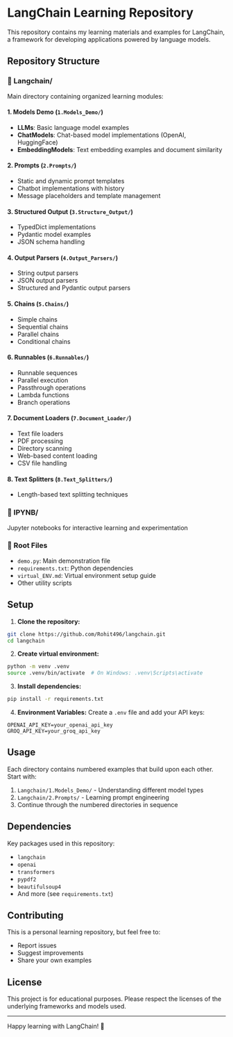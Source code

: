 # LangChain Learning Repository

This repository contains my learning materials and examples for LangChain, a framework for developing applications powered by language models.

## Repository Structure

### 📁 Langchain/

Main directory containing organized learning modules:

#### 1. Models Demo (`1.Models_Demo/`)

- **LLMs**: Basic language model examples
- **ChatModels**: Chat-based model implementations (OpenAI, HuggingFace)
- **EmbeddingModels**: Text embedding examples and document similarity

#### 2. Prompts (`2.Prompts/`)

- Static and dynamic prompt templates
- Chatbot implementations with history
- Message placeholders and template management

#### 3. Structured Output (`3.Structure_Output/`)

- TypedDict implementations
- Pydantic model examples
- JSON schema handling

#### 4. Output Parsers (`4.Output_Parsers/`)

- String output parsers
- JSON output parsers
- Structured and Pydantic output parsers

#### 5. Chains (`5.Chains/`)

- Simple chains
- Sequential chains
- Parallel chains
- Conditional chains

#### 6. Runnables (`6.Runnables/`)

- Runnable sequences
- Parallel execution
- Passthrough operations
- Lambda functions
- Branch operations

#### 7. Document Loaders (`7.Document_Loader/`)

- Text file loaders
- PDF processing
- Directory scanning
- Web-based content loading
- CSV file handling

#### 8. Text Splitters (`8.Text_Splitters/`)

- Length-based text splitting techniques

### 📁 IPYNB/

Jupyter notebooks for interactive learning and experimentation

### 📁 Root Files

- `demo.py`: Main demonstration file
- `requirements.txt`: Python dependencies
- `virtual_ENV.md`: Virtual environment setup guide
- Other utility scripts

## Setup

1. **Clone the repository:**

```bash
git clone https://github.com/Rohit496/langchain.git
cd langchain
```

2. **Create virtual environment:**

```bash
python -m venv .venv
source .venv/bin/activate  # On Windows: .venv\Scripts\activate
```

3. **Install dependencies:**

```bash
pip install -r requirements.txt
```

4. **Environment Variables:**
   Create a `.env` file and add your API keys:

```
OPENAI_API_KEY=your_openai_api_key
GROQ_API_KEY=your_groq_api_key
```

## Usage

Each directory contains numbered examples that build upon each other. Start with:

1. `Langchain/1.Models_Demo/` - Understanding different model types
2. `Langchain/2.Prompts/` - Learning prompt engineering
3. Continue through the numbered directories in sequence

## Dependencies

Key packages used in this repository:

- `langchain`
- `openai`
- `transformers`
- `pypdf2`
- `beautifulsoup4`
- And more (see `requirements.txt`)

## Contributing

This is a personal learning repository, but feel free to:

- Report issues
- Suggest improvements
- Share your own examples

## License

This project is for educational purposes. Please respect the licenses of the underlying frameworks and models used.

---

Happy learning with LangChain! 🚀
